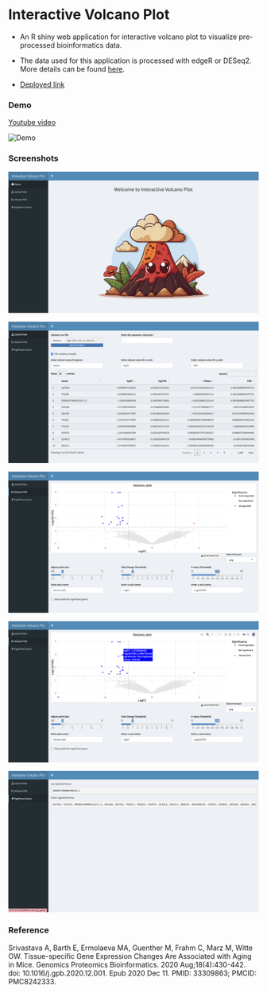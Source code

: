 # Interactive Volcano Plot

* An R shiny web application for interactive volcano plot to visualize pre-processed bioinformatics data.

* The data used for this application is processed with edgeR or DESeq2. More details can be found [here]( https://github.com/uyennguyen30696/BME237).

* [Deployed link](https://uyennguyen30696.shinyapps.io/shiny_app_DEG/)

### Demo

[Youtube video](https://youtu.be/k3WvXQ2nNAM)

![Demo](./assets/volcano_demo.gif)

### Screenshots

![Screenshot](./assets/volcano1.png)

![Screenshot](./assets/volcano2.png)

![Screenshot](./assets/volcano3.png)

![Screenshot](./assets/volcano4.png)

![Screenshot](./assets/volcano5.png)

### Reference
Srivastava A, Barth E, Ermolaeva MA, Guenther M, Frahm C, Marz M, Witte OW. Tissue-specific Gene Expression Changes Are Associated with Aging in Mice. Genomics Proteomics Bioinformatics. 2020 Aug;18(4):430-442. doi: 10.1016/j.gpb.2020.12.001. Epub 2020 Dec 11. PMID: 33309863; PMCID: PMC8242333.
